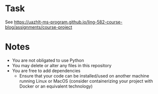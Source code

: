 # Task

See https://uazhlt-ms-program.github.io/ling-582-course-blog/assignments/course-project


# Notes
- You are not obligated to use Python
- You may delete or alter any files in this repository
- You are free to add dependencies
  - Ensure that your code can be installed/used on another machine running Linux or MacOS (consider containerizing your project with Docker or an equivalent technology)